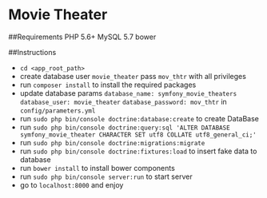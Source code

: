 Movie Theater
=============

##Requirements
        PHP 5.6+
        MySQL  5.7
        bower

##Instructions
* `cd <app_root_path>`
* create database user `movie_theater` pass `mov_thtr` with all privileges  
* run `composer install` to install the required packages  
* update database params `database_name: symfony_movie_theaters` `database_user: movie_theater` `database_password: mov_thtr` in `config/parameters.yml`  
* run `sudo php bin/console doctrine:database:create` to create DataBase  
* run `sudo php bin/console doctrine:query:sql 'ALTER DATABASE symfony_movie_theater CHARACTER SET utf8 COLLATE utf8_general_ci;'`  
* run `sudo php bin/console doctrine:migrations:migrate`  
* run `sudo php bin/console doctrine:fixtures:load` to insert fake data to database  
* run `bower install` to install bower components  
* run `sudo php bin/console server:run` to start server  
* go to `localhost:8000` and enjoy  